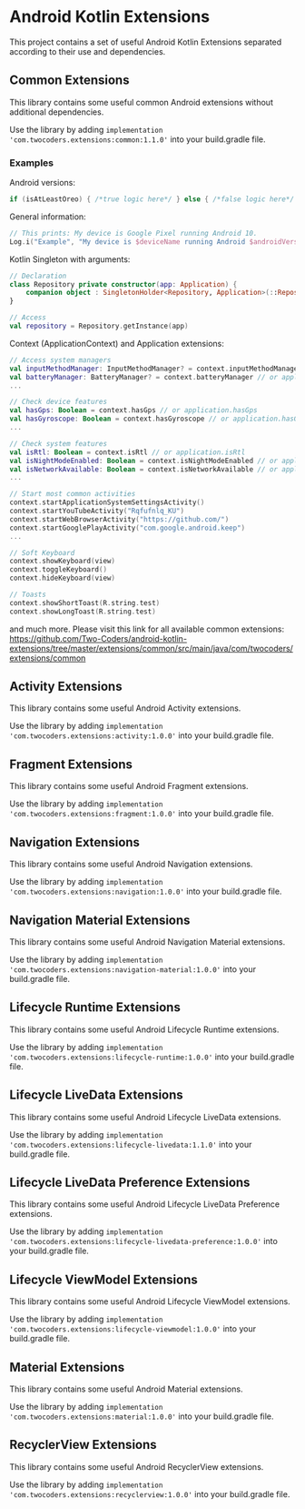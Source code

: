 # Android Kotlin Extensions
This project contains a set of useful Android Kotlin Extensions separated according to their use and dependencies.

## Common Extensions
This library contains some useful common Android extensions without additional dependencies.

Use the library by adding `implementation 'com.twocoders.extensions:common:1.1.0'` into your build.gradle file.

### Examples

Android versions:
```kotlin
if (isAtLeastOreo) { /*true logic here*/ } else { /*false logic here*/ }
```

General information:
```kotlin
// This prints: My device is Google Pixel running Android 10.
Log.i("Example", "My device is $deviceName running Android $androidVersion.")
```

Kotlin Singleton with arguments:
```kotlin
// Declaration
class Repository private constructor(app: Application) {
    companion object : SingletonHolder<Repository, Application>(::Repository)
}

// Access
val repository = Repository.getInstance(app)
```

Context (ApplicationContext) and Application extensions:
```kotlin
// Access system managers
val inputMethodManager: InputMethodManager? = context.inputMethodManager // or application.inputMethodManager
val batteryManager: BatteryManager? = context.batteryManager // or application.batteryManager
...

// Check device features
val hasGps: Boolean = context.hasGps // or application.hasGps
val hasGyroscope: Boolean = context.hasGyroscope // or application.hasGyroscope
...

// Check system features
val isRtl: Boolean = context.isRtl // or application.isRtl
val isNightModeEnabled: Boolean = context.isNightModeEnabled // or application.isNightModeEnabled
val isNetworkAvailable: Boolean = context.isNetworkAvailable // or application.isNetworkAvailable
...

// Start most common activities
context.startApplicationSystemSettingsActivity()
context.startYouTubeActivity("Rqfufnlq_KU")
context.startWebBrowserActivity("https://github.com/")
context.startGooglePlayActivity("com.google.android.keep")
...

// Soft Keyboard
context.showKeyboard(view)
context.toggleKeyboard()
context.hideKeyboard(view)

// Toasts
context.showShortToast(R.string.test)
context.showLongToast(R.string.test)

```

and much more. Please visit this link for all available common extensions:
https://github.com/Two-Coders/android-kotlin-extensions/tree/master/extensions/common/src/main/java/com/twocoders/extensions/common

## Activity Extensions
This library contains some useful Android Activity extensions.

Use the library by adding `implementation 'com.twocoders.extensions:activity:1.0.0'` into your build.gradle file.

## Fragment Extensions
This library contains some useful Android Fragment extensions.

Use the library by adding `implementation 'com.twocoders.extensions:fragment:1.0.0'` into your build.gradle file.

## Navigation Extensions
This library contains some useful Android Navigation extensions.

Use the library by adding `implementation 'com.twocoders.extensions:navigation:1.0.0'` into your build.gradle file.

## Navigation Material Extensions
This library contains some useful Android Navigation Material extensions.

Use the library by adding `implementation 'com.twocoders.extensions:navigation-material:1.0.0'` into your build.gradle file.

## Lifecycle Runtime Extensions
This library contains some useful Android Lifecycle Runtime extensions.

Use the library by adding `implementation 'com.twocoders.extensions:lifecycle-runtime:1.0.0'` into your build.gradle file.

## Lifecycle LiveData Extensions
This library contains some useful Android Lifecycle LiveData extensions.

Use the library by adding `implementation 'com.twocoders.extensions:lifecycle-livedata:1.1.0'` into your build.gradle file.

## Lifecycle LiveData Preference Extensions
This library contains some useful Android Lifecycle LiveData Preference extensions.

Use the library by adding `implementation 'com.twocoders.extensions:lifecycle-livedata-preference:1.0.0'` into your build.gradle file.

## Lifecycle ViewModel Extensions
This library contains some useful Android Lifecycle ViewModel extensions.

Use the library by adding `implementation 'com.twocoders.extensions:lifecycle-viewmodel:1.0.0'` into your build.gradle file.

## Material Extensions
This library contains some useful Android Material extensions.

Use the library by adding `implementation 'com.twocoders.extensions:material:1.0.0'` into your build.gradle file.

## RecyclerView Extensions
This library contains some useful Android RecyclerView extensions.

Use the library by adding `implementation 'com.twocoders.extensions:recyclerview:1.0.0'` into your build.gradle file.